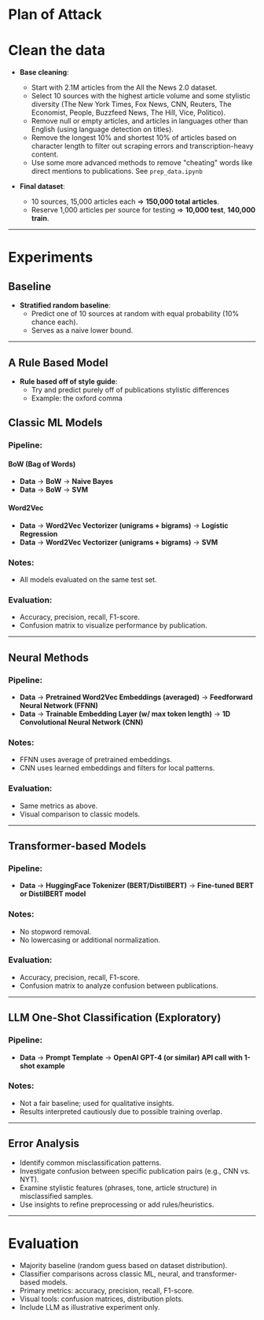 # **Plan of Attack** 

# Clean the data

- **Base cleaning**:
  - Start with 2.1M articles from the All the News 2.0 dataset.
  - Select 10 sources with the highest article volume and some stylistic diversity (The New York Times, Fox News, CNN, Reuters, The Economist, People, Buzzfeed News, The Hill, Vice, Politico).
  - Remove null or empty articles, and articles in languages other than English (using language detection on titles).
  - Remove the longest 10% and shortest 10% of articles based on character length to filter out scraping errors and transcription-heavy content.
  - Use some more advanced methods to remove "cheating" words like direct mentions to publications. See `prep_data.ipynb`
  
- **Final dataset**:
  - 10 sources, 15,000 articles each => **150,000 total articles**.
  - Reserve 1,000 articles per source for testing => **10,000 test**, **140,000 train**.

---

# Experiments

## Baseline
- **Stratified random baseline**:
  - Predict one of 10 sources at random with equal probability (10% chance each).
  - Serves as a naive lower bound.

---
## A Rule Based Model
- **Rule based off of style guide**: 
  - Try and predict purely off of publications stylistic differences 
  - Example: the oxford comma 
  
## Classic ML Models

### Pipeline:

#### BoW (Bag of Words)
- **Data** → **BoW** → **Naive Bayes**
- **Data** → **BoW** → **SVM**

#### Word2Vec 
- **Data** → **Word2Vec Vectorizer (unigrams + bigrams)** → **Logistic Regression**
- **Data** → **Word2Vec Vectorizer (unigrams + bigrams)** → **SVM**

### Notes:
- All models evaluated on the same test set.

### Evaluation:
- Accuracy, precision, recall, F1-score.
- Confusion matrix to visualize performance by publication.

---

## Neural Methods

### Pipeline:
- **Data** → **Pretrained Word2Vec Embeddings (averaged)** → **Feedforward Neural Network (FFNN)**
- **Data** → **Trainable Embedding Layer (w/ max token length)** → **1D Convolutional Neural Network (CNN)**

### Notes:
- FFNN uses average of pretrained embeddings.
- CNN uses learned embeddings and filters for local patterns.

### Evaluation:
- Same metrics as above.
- Visual comparison to classic models.

---

## Transformer-based Models

### Pipeline:
- **Data** → **HuggingFace Tokenizer (BERT/DistilBERT)** → **Fine-tuned BERT or DistilBERT model**

### Notes:
- No stopword removal.
- No lowercasing or additional normalization.

### Evaluation:
- Accuracy, precision, recall, F1-score.
- Confusion matrix to analyze confusion between publications.

---

## LLM One-Shot Classification (Exploratory)

### Pipeline:
- **Data** → **Prompt Template** → **OpenAI GPT-4 (or similar) API call with 1-shot example**

### Notes:
- Not a fair baseline; used for qualitative insights.
- Results interpreted cautiously due to possible training overlap.

---

## Error Analysis
- Identify common misclassification patterns.
- Investigate confusion between specific publication pairs (e.g., CNN vs. NYT).
- Examine stylistic features (phrases, tone, article structure) in misclassified samples.
- Use insights to refine preprocessing or add rules/heuristics.

---

# Evaluation
- Majority baseline (random guess based on dataset distribution).
- Classifier comparisons across classic ML, neural, and transformer-based models.
- Primary metrics: accuracy, precision, recall, F1-score.
- Visual tools: confusion matrices, distribution plots.
- Include LLM as illustrative experiment only.